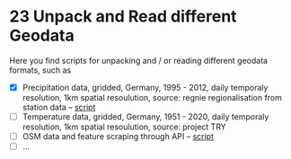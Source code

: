# 23 Unpack and Read different Geodata

Here you find scripts for unpacking and / or reading different geodata formats, such as

- [x] Precipitation data, gridded, Germany, 1995 - 2012, daily temporaly resolution, 1km spatial resoulution, source: regnie regionalisation from station data &ndash; [script](https://github.com/MxNl/23_unpack_and_read_different_geodata/blob/master/untar_read_regnie_data.md)
- [ ] Temperature data, gridded, Germany, 1951 - 2020, daily temporaly resolution, 1km spatial resoulution, source: project TRY
- [ ] OSM data and feature scraping through API &ndash; [script](https://github.com/MxNl/23_unpack_and_read_different_geodata/blob/master/osm_data_retrieval.md)
- [ ] ...
